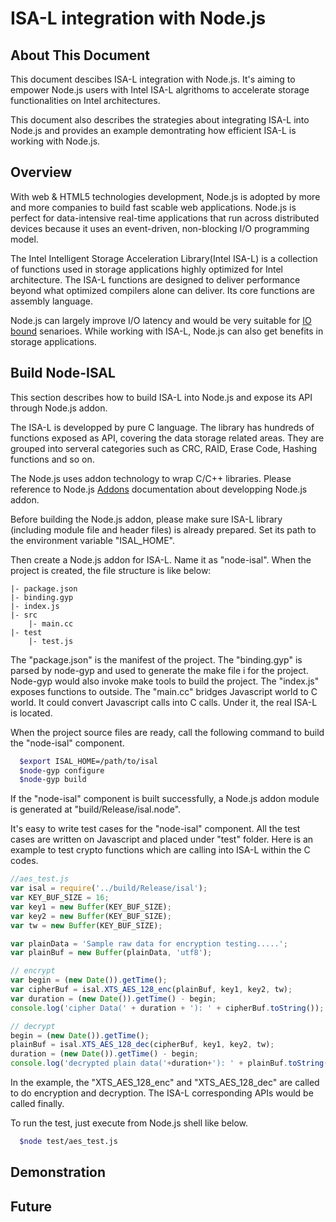 ISA-L integration with Node.js
=============================
## About This Document
This document descibes ISA-L integration with Node.js. It's aiming to empower Node.js users with Intel ISA-L algrithoms to accelerate storage functionalities on Intel architectures.

This document also describes the strategies about integrating ISA-L into Node.js and provides an example demontrating how efficient ISA-L is working with Node.js.

## Overview
With web & HTML5 technologies development, Node.js is adopted by more and more companies to build fast scable web applications. Node.js is perfect for data-intensive real-time applications that run across distributed devices because it uses an event-driven, non-blocking I/O programming model.

The Intel Intelligent Storage Acceleration Library(Intel ISA-L) is a collection of functions used in storage applications highly optimized for Intel architecture. The ISA-L functions are designed to deliver performance beyond what optimized compilers alone can deliver. Its core functions are assembly language.

Node.js can largely improve I/O latency and would be very suitable for [IO bound](http://en.wikipedia.org/wiki/I/O_bound) senarioes. While working with ISA-L, Node.js can also get benefits in storage applications.

## Build Node-ISAL
This section describes how to build ISA-L into Node.js and expose its API through Node.js addon.

The ISA-L is developped by pure C language. The library has hundreds of functions exposed as API, covering the data storage related areas. They are grouped into serveral categories such as CRC, RAID, Erase Code, Hashing functions and so on.

The Node.js uses addon technology to wrap C/C++ libraries. Please reference to Node.js [Addons](https://nodejs.org/api/addons.html) documentation about developping Node.js addon.

Before building the Node.js addon, please make sure ISA-L library (including module file and header files) is already prepared. Set its path to the environment variable "ISAL_HOME".

Then create a Node.js addon for ISA-L. Name it as "node-isal". When the project is created, the file structure is like below:

    |- package.json
    |- binding.gyp
    |- index.js
    |- src
        |- main.cc
    |- test
        |- test.js

The "package.json" is the manifest of the project. The "binding.gyp" is parsed by node-gyp and used to generate the make file i for the project. Node-gyp would also invoke make tools to build the project. The "index.js" exposes functions to outside. The "main.cc" bridges Javascript world to C world. It could convert Javascript calls into C calls. Under it, the real ISA-L is located.

When the project source files are ready, call the following command to build the "node-isal" component.
```bash
  $export ISAL_HOME=/path/to/isal
  $node-gyp configure
  $node-gyp build
```

If the "node-isal" component is built successfully, a Node.js addon module is generated at "build/Release/isal.node".

It's easy to write test cases for the "node-isal" component. All the test cases are written on Javascript and placed under "test" folder. Here is an example to test crypto functions which are calling into ISA-L within the C codes.
```js
//aes_test.js
var isal = require('../build/Release/isal');
var KEY_BUF_SIZE = 16;
var key1 = new Buffer(KEY_BUF_SIZE);
var key2 = new Buffer(KEY_BUF_SIZE);
var tw = new Buffer(KEY_BUF_SIZE);

var plainData = 'Sample raw data for encryption testing.....';
var plainBuf = new Buffer(plainData, 'utf8');

// encrypt
var begin = (new Date()).getTime();
var cipherBuf = isal.XTS_AES_128_enc(plainBuf, key1, key2, tw);
var duration = (new Date()).getTime() - begin;
console.log('cipher Data(' + duration + '): ' + cipherBuf.toString());

// decrypt
begin = (new Date()).getTime();
plainBuf = isal.XTS_AES_128_dec(cipherBuf, key1, key2, tw);
duration = (new Date()).getTime() - begin;
console.log('decrypted plain data('+duration+'): ' + plainBuf.toString());
```

In the example, the "XTS_AES_128_enc" and "XTS_AES_128_dec" are called to do encryption and decryption. The ISA-L corresponding APIs would be called finally.

To run the test, just execute from Node.js shell like below.
```bash
  $node test/aes_test.js
```

## Demonstration

## Future



